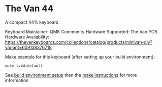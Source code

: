 The Van 44
==========

A compact 44% keyboard.

Keyboard Maintainer: QMK Community
Hardware Supported: The Van PCB
Hardware Availability: https://thevankeyboards.com/collections/catalog/products/minivan-diy?variant=609138376718

Make example for this keyboard (after setting up your build environment):

    make tv44:default

See [build environment setup](https://docs.qmk.fm/build_environment_setup.html) then the [make instructions](https://docs.qmk.fm/make_instructions.html) for more information.
